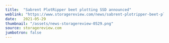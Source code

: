 ```yaml
---
title:  "Sabrent PlotRipper beet plotting SSD announced"
weblink: "https://www.storagereview.com/news/sabrent-plotripper-beet-plotting-ssd-announced"
date:   2021-05-29
thumbnail: "/assets/news-storagereview-0529.png"
source: storagereview.com
jumbotron: false
---
```

